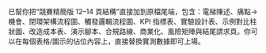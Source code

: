 已幫你把“競賽精簡版 12–14 頁結構”直接加到原檔尾端，包含：電梯陳述、痛點→機會、閉環架構流程圖、觸發邏輯流程圖、KPI 指標表、實驗設計表、示例對比柱狀圖、改造成本表、演示腳本、合規路線、商業化、風險矩陣與結尾請求頁。你可以在每個表格/圖示的佔位內容上，直接替換實測數據即可上場。

